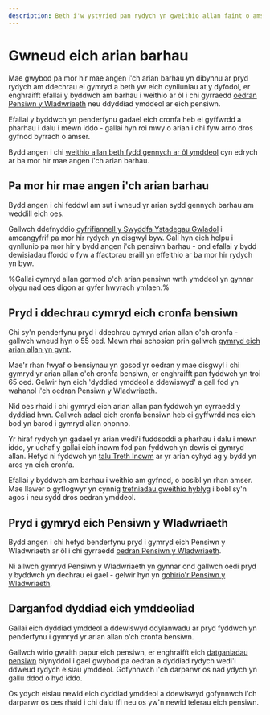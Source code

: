 ```yaml
---
description: Beth i'w ystyried pan rydych yn gweithio allan faint o amser bydd eich arian pensiwn yn parhau, yn cynnwys eich dyddiad ymddeol, oed, costau a sut bydd eich incwm yn newid.
---
```


# Gwneud eich arian barhau

Mae gwybod pa mor hir mae angen i'ch arian barhau yn dibynnu ar pryd rydych am ddechrau ei gymryd a beth yw eich cynlluniau at y dyfodol, er enghraifft efallai y byddwch am barhau i weithio ar ôl i chi gyrraedd [oedran Pensiwn y Wladwriaeth](https://www.gov.uk/calculate-state-pension/y/age) neu ddyddiad ymddeol ar eich pensiwn.

Efallai y byddwch yn penderfynu gadael eich cronfa heb ei gyffwrdd a pharhau i dalu i mewn iddo - gallai hyn roi mwy o arian i chi fyw arno dros gyfnod byrrach o amser.

Bydd angen i chi [weithio allan beth fydd gennych ar ôl ymddeol](/cy/work-out-income) cyn edrych ar ba mor hir mae angen i'ch arian barhau.

## Pa mor hir mae angen i'ch arian barhau

Bydd angen i chi feddwl am sut i wneud yr arian sydd gennych barhau am weddill eich oes.

Gallwch ddefnyddio [cyfrifiannell y Swyddfa Ystadegau Gwladol](http://visual.ons.gov.uk/how-long-will-my-pension-need-to-last/) i amcangyfrif pa mor hir rydych yn disgwyl byw. Gall hyn eich helpu i gynllunio pa mor hir y bydd angen i'ch pensiwn barhau - ond efallai y bydd dewisiadau ffordd o fyw a ffactorau eraill yn effeithio ar ba mor hir rydych yn byw.

%Gallai cymryd allan gormod o'ch arian pensiwn wrth ymddeol yn gynnar olygu nad oes digon ar gyfer hwyrach ymlaen.%

## Pryd i ddechrau cymryd eich cronfa bensiwn

Chi sy'n penderfynu pryd i ddechrau cymryd arian allan o'ch cronfa - gallwch wneud hyn o 55 oed. Mewn rhai achosion prin gallwch [gymryd eich arian allan yn gynt](/cy/your-pension-before-55).

Mae'r rhan fwyaf o bensiynau yn gosod yr oedran y mae disgwyl i chi gymryd yr arian allan o'ch cronfa bensiwn, er enghraifft pan fyddwch yn troi 65 oed. Gelwir hyn eich 'dyddiad ymddeol a ddewiswyd' a gall fod yn wahanol i'ch oedran Pensiwn y Wladwriaeth.

Nid oes rhaid i chi gymryd eich arian allan pan fyddwch yn cyrraedd y dyddiad hwn. Gallwch adael eich cronfa bensiwn heb ei gyffwrdd nes eich bod yn barod i gymryd allan ohonno.

Yr hiraf rydych yn gadael yr arian wedi'i fuddsoddi a pharhau i dalu i mewn iddo, yr uchaf y gallai eich incwm fod pan fyddwch yn dewis ei gymryd allan. Hefyd ni fyddwch yn [talu Treth Incwm](/cy/tax) ar yr arian cyhyd ag y bydd yn aros yn eich cronfa.

Efallai y byddwch am barhau i weithio am gyfnod, o bosibl yn rhan amser. Mae llawer o gyflogwyr yn cynnig [trefniadau gweithio hyblyg](https://www.gov.uk/flexible-working) i bobl sy'n agos i neu sydd dros oedran ymddeol.

## Pryd i gymryd eich Pensiwn y Wladwriaeth

Bydd angen i chi hefyd benderfynu pryd i gymryd eich Pensiwn y Wladwriaeth ar ôl i chi gyrraedd [oedran Pensiwn y Wladwriaeth](https://www.gov.uk/state-pension-age).

Ni allwch gymryd Pensiwn y Wladwriaeth yn gynnar ond gallwch oedi pryd y byddwch yn dechrau ei gael - gelwir hyn yn [gohirio'r Pensiwn y Wladwriaeth](https://www.gov.uk/deferring-state-pension/what-you-may-get).

## Darganfod dyddiad eich ymddeoliad

Gallai eich dyddiad ymddeol a ddewiswyd ddylanwadu ar pryd fyddwch yn penderfynu i gymryd yr arian allan o'ch cronfa bensiwn.

Gallwch wirio gwaith papur eich pensiwn, er enghraifft eich [datganiadau pensiwn](/cy/pension-statements) blynyddol i gael gwybod pa oedran a dyddiad rydych wedi'i ddweud rydych eisiau ymddeol. Gofynnwch i'ch darparwr os nad ydych yn gallu ddod o hyd iddo.

Os ydych eisiau newid eich dyddiad ymddeol a ddewiswyd gofynnwch i'ch darparwr os oes rhaid i chi dalu ffi neu os yw'n newid telerau eich pensiwn.
